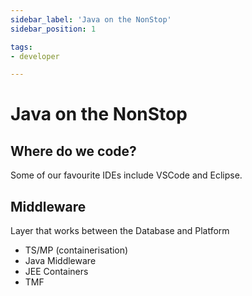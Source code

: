 ```yaml
---
sidebar_label: 'Java on the NonStop'
sidebar_position: 1

tags:
- developer

---
```


# Java on the NonStop

## Where do we code?
Some of our favourite IDEs include VSCode and Eclipse.

<!-- ## Platform
- Logging into the TACL System
- Logging into OSS
- Navigating subsystems
    - File Systems
        - FUP
        - Overview of NonStop DB (Enscribe) - link it below
        - link to the page in documentation
    - Monitoring and System Analytics - MEASURE
    - Subsystem Managements - Subsystem Control Facility (SCF)
    - User Authentication - SAFECOM
    - Containerisation - PATHCOM (referenced later)
- Starting and Stopping Programs

## Database
### SQL/MX
- Logging into CLI
- CRUD
- ACID Properties 
- **WebDBS

### SQL/MP
- Logging into CLI
- CRUD

### Enscribe
- CRUD
- API Based Access - CRUD 
    <!-- - J Toolkit - key seq, queue seq and entry seq - CRUD using Java
    - J Cache -  -->

## Middleware
Layer that works between the Database and Platform
- TS/MP (containerisation)
- Java Middleware
- JEE Containers
- TMF

<!-- 
## Development Environment
- NSDEE - language compilers and runtimes
- NSDevEnv (on Cloud)
- NSDevOps -->